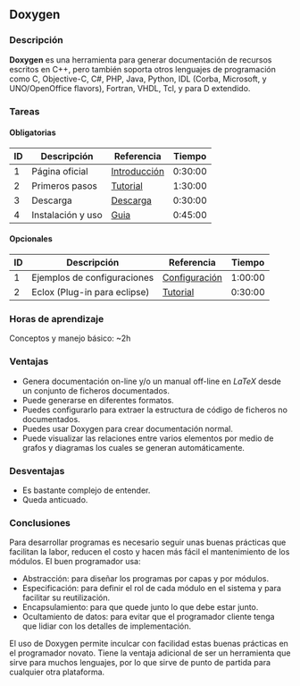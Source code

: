 ##  Doxygen 

### Descripción
**Doxygen** es una herramienta para generar documentación de recursos escritos en C++, pero también soporta otros lenguajes de programación como C, Objective-C, C#, PHP, Java, Python, IDL (Corba, Microsoft, y UNO/OpenOffice flavors), Fortran, VHDL, Tcl, y para D extendido.

### Tareas

#### Obligatorias

| ID | Descripción                                | Referencia                   | Tiempo  |
|----| ------------------------------------------ | ---------------------------- | ------- |
| 1  | Página oficial                             | [Introducción][enlace1]      | 0:30:00 |
| 2  | Primeros pasos                             | [Tutorial][enlace2]          | 1:30:00 |
| 3  | Descarga                                   | [Descarga][enlace3]          | 0:30:00 |
| 4  | Instalación y uso                          | [Guia][enlace4]              | 0:45:00 |

[enlace1]: http://www.doxygen.nl/
[enlace2]: http://www.doxygen.nl/manual/starting.html
[enlace3]: http://www.doxygen.nl/download.html
[enlace4]: https://drive.google.com/open?id=1rRANm6V-7mH3jVwsUqV1A4jhAsj4EjSi


#### Opcionales

| ID | Descripción                                 | Referencia              | Tiempo  |
|----| ------------------------------------------- | ------------------------| ------- |
| 1  | Ejemplos de configuraciones                 | [Configuración][enlace4]| 1:00:00 |
| 2  | Eclox (Plug-in para eclipse)                | [Tutorial][enlace5]     | 0:30:00 |

[enlace4]: https://docs.google.com/spreadsheets/d/1cExOR0wsVYlQeBx03XrV-LVO-YKflB_xKJLwhkYT1D8/edit?usp=sharing
[enlace5]: https://anb0s.github.io/eclox/

### Horas de aprendizaje
Conceptos y manejo básico: ~2h

### Ventajas
 * Genera documentación on-line y/o un manual off-line en *LaTeX* desde un conjunto de ficheros documentados. 
 * Puede generarse en diferentes formatos.
 * Puedes configurarlo para extraer la estructura de código de ficheros no documentados.
 * Puedes usar Doxygen para crear documentación normal.
 * Puede visualizar las relaciones entre varios elementos por medio de grafos y diagramas los cuales se generan automáticamente.

### Desventajas
 * Es bastante complejo de entender.
 * Queda anticuado.

### Conclusiones

Para desarrollar programas es necesario seguir unas buenas prácticas que facilitan la labor, reducen el costo y hacen más fácil el mantenimiento de los módulos. El buen programador usa:

* Abstracción: para diseñar los programas por capas y por módulos.
* Especificación: para definir el rol de cada módulo en el sistema y para facilitar su reutilización.
* Encapsulamiento: para que quede junto lo que debe estar junto.
* Ocultamiento de datos: para evitar que el programador cliente tenga que lidiar con los detalles de implementación.

El uso de Doxygen permite inculcar con facilidad estas buenas prácticas en el programador novato. Tiene la ventaja adicional de ser un herramienta que sirve para muchos lenguajes, por lo que sirve de punto de partida para cualquier otra plataforma.